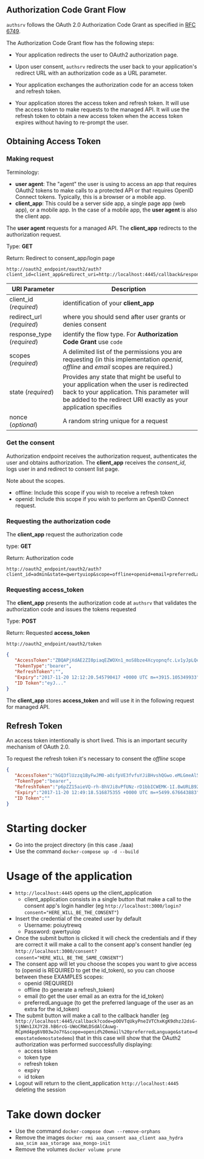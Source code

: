 ## Authorization Code Grant Flow

`authsrv` follows the OAuth 2.0 Authorization Code Grant as specified in [RFC 6749](https://tools.ietf.org/html/rfc6749#section-4.1).

The Authorization Code Grant flow has the following steps:

* Your application redirects the user to OAuth2 authorization page.

* Upon user consent, `authsrv` redirects the user back to your application's redirect URL with an authorization code as a URL parameter.

* Your application exchanges the authorization code for an access token and refresh token.

* Your application stores the access token and refresh token. It will use the access token to make requests to the managed API. It will use the refresh token to obtain a new access token when the access token expires without having to re-prompt the user.


## Obtaining Access Token

### Making request

Terminology:

* **user agent**: The "agent" the user is using to access an app that requires OAuth2 tokens to make calls to a protected API or that requires OpenID Connect tokens. Typically, this is a browser or a mobile app.
* **client_app**: This could be a server side app, a single page app (web app), or a mobile app. In the case of a mobile app, the **user agent** is also the client app.

The **user agent** requests for a managed API. The **client_app** redirects to the authorization request.

Type: **GET**

Return: Redirect to consent_app/login page

```http
http://oauth2_endpoint/oauth2/auth?client_id=client_app&redirect_uri=http://localhost:4445/callback&response_type=code&scope=offline+openid+email+preferredLanguage&state=demostatedemostatedemo&nonce=demostatedemostatedemo
```

| **URI Parameter**  | Description  |
|---|---|
| client_id (*required*) | identification of your **client_app**  |
| redirect_url (*required*) | where you should send after user grants or denies consent  |
| response_type (*required*)  | identify the flow type. For **Authorization Code Grant** use `code`  |
| scopes (*required*) | A delimited list of the permissions you are requesting (in this implementation *openid*, *offline* and *email* scopes are required.) |
| state (*required*) | Provides any state that might be useful to your application when the user is redirected back to your application. This parameter will be added to the redirect URI exactly as your application specifies |
| nonce (*optional*) | A random string unique for a request |

### Get the consent

Authorization endpoint receives the authorization request, authenticates the user and obtains authorization.
The **client\_app** receives the *consent_id*, logs user in and redirect to consent list page.

Note about the scopes.

* offline: Include this scope if you wish to receive a refresh token
* openid: Include this scope if you wish to perform an OpenID Connect request.
        
### Requesting the authorization code

The **client\_app** request the authorization code

type: **GET**

Return: Authorization code

```http
http://oauth2_endpoint/oauth2/auth?client_id=admin&state=qwertyuiop&scope=offline+openid+email+preferredLanguage&response_type=code&consent=consent_id
```

### Requesting access_token

The **client\_app** presents the authorization code at `authsrv` that validates the authorization code and issues the tokens requested

Type: **POST**

Return: Requested **access\_token**

```http
http://oauth2_endpoint/oauth2/token
```

```json
{  
   "AccessToken":"ZBQAPjXdAE2ZI0piaqEZWOXn1_moS8bze4Xcyopnqfc.Lv1yJpLQeXBxYDHuDAYCYAD0h2Ognax83Vbr-ta7a4U",
   "TokenType":"bearer",
   "RefreshToken":"",
   "Expiry":"2017-11-20 12:12:20.545790417 +0000 UTC m=+3915.105349933",
   "ID Token":"eyJ..."
}
```

The **client\_app** stores **access\_token** and will use it in the following request for managed API.

## Refresh Token

An access token intentionally is short lived. This is an important security mechanism of OAuth 2.0.

To request the refresh token it's necessary to consent the *offline* scope

```json
{  
   "AccessToken":"hGQ3flUzzq1ByFwJM0-aOifpVE3fvfuYJiBHvshQGwo.eMLGmeAl5KWw4UG1yIUYsgo8_Ud0wuJfvblyQAQcBB4",
   "TokenType":"bearer",
   "RefreshToken":"p6pZZ15aieVQ-rh-8hVJi8vPfUNz-rD1bbICWEMK-1I.8wURLB92eoQivieNSHUJdZe7KTiGoWudswTg4-wkbyc",
   "Expiry":"2017-11-20 12:49:18.516875355 +0000 UTC m=+5499.676643883",
   "ID Token":""
}
```

# Starting docker

- Go into the project directory (in this case ./aaa)
- Use the command `docker-compose up -d --build`

# Usage of the application

- `http://localhost:4445` opens up the client_application 
    - client_application consists in a single button that make a call to the consent app's login handler (eg `http://localhost:3000/login?consent="HERE_WILL_BE_THE_CONSENT"`)
- Insert the credential of the created user by default 
    - Username: poiuytrewq
    - Password: qwertyuiop
- Once the submit button is clicked it will check the credentials and if they are correct it will make a call to the consent app's consent handler (eg `http://localhost:3000/consent?consent="HERE_WILL_BE_THE_SAME_CONSENT"`)
- The consent app will let you choose the scopes you want to give access to (openid is REQUIRED to get the id_token), so you can choose between these EXAMPLES scopes:
    - openid (REQUIRED)
    - offline (to generate a refresh_token)
    - email (to get the user email as an extra for the id_token)
    - preferredLanguage (to get the preferred language of the user as an extra for the id_token)
- The submit button will make a call to the callback handler (eg `http://localhost:4445/callback?code=pOOVTqUkyPneIVTChxKgK9dhzJ2dsG-SjNWn1JXJY28.hB6rcG-UWoCRWLDSdAlCAuwg-RCpHd4pg6V803wJo7Y&scope=openid%20email%20preferredLanguage&state=demostatedemostatedemo`) that in this case will show that the OAuth2 authorization was performed succcessfully displaying:
    - access token
    - token type
    - refresh token
    - expiry
    - id token
- Logout will return to the client_application `http://localhost:4445` deleting the session

# Take down docker

- Use the command `docker-compose down --remove-orphans`
- Remove the images `docker rmi aaa_consent aaa_client aaa_hydra aaa_scim aaa_storage aaa_mongo-init`
- Remove the volumes `docker volume prune`



